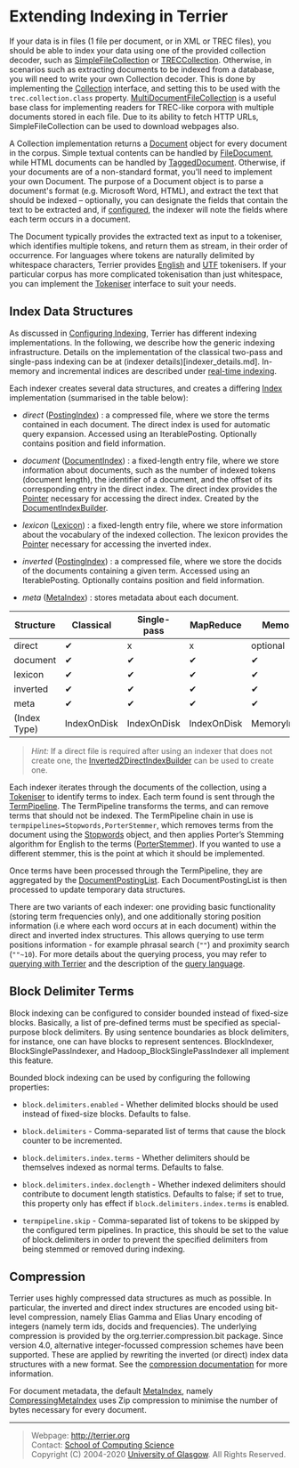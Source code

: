 Extending Indexing in Terrier
=============================

If your data is in files (1 file per document, or in XML or TREC files), you should be able to index your data using one of the provided collection decoder, such as [SimpleFileCollection](http://terrier.org/docs/v5.2/javadoc/org/terrier/indexing/SimpleFileCollection.html) or [TRECCollection](http://terrier.org/docs/v5.2/javadoc/org/terrier/indexing/TRECCollection.html). Otherwise, in scenarios such as extracting documents to be indexed from a database, you will need to write your own Collection decoder. This is done by implementing the [Collection](http://terrier.org/docs/v5.2/javadoc/org/terrier/indexing/Collection.html) interface, and setting this to be used with the `trec.collection.class` property. [MultiDocumentFileCollection](http://terrier.org/docs/v5.2/javadoc/org/terrier/indexing/MultiDocumentFileCollection.html) is a useful base class for implementing readers for TREC-like corpora with multiple documents stored in each file. Due to its ability to fetch HTTP URLs, SimpleFileCollection can be used to download webpages also.

A Collection implementation returns a [Document](http://terrier.org/docs/v5.2/javadoc/org/terrier/indexing/Document.html) object for every document in the corpus. Simple textual contents can be handled by [FileDocument](http://terrier.org/docs/v5.2/javadoc/org/terrier/indexing/FileDocument.html), while HTML documents can be handled by [TaggedDocument](http://terrier.org/docs/v5.2/javadoc/org/terrier/indexing/TaggedDocument.html). Otherwise, if your documents are of a non-standard format, you'll need to implement your own Document. The purpose of a Document object is to parse a document's format (e.g. Microsoft Word, HTML), and extract the text that should be indexed – optionally, you can designate the fields that contain the text to be extracted and, if [configured](configure_indexing.md#fields), the indexer will note the fields where each term occurs in a document.

The Document typically provides the extracted text as input to a tokeniser, which identifies multiple tokens, and return them as stream, in their order of occurrence. For languages where tokens are naturally delimited by whitespace characters, Terrier provides [English](http://terrier.org/docs/v5.2/javadoc/org/terrier/indexing/tokenisation/EnglishTokeniser.html) and [UTF](http://terrier.org/docs/v5.2/javadoc/org/terrier/indexing/tokenisation/UTFTokeniser.html) tokenisers. If your particular corpus has more complicated tokenisation than just whitespace, you can implement the [Tokeniser](http://terrier.org/docs/v5.2/javadoc/org/terrier/indexing/tokenisation/Tokeniser.html) interface to suit your needs.

Index Data Structures
---------------------

As discussed in [Configuring Indexing](configure_indexing.md), Terrier has different indexing implementations. In the following, we describe how the generic indexing infrastructure. Details on the implementation of the classical two-pass and single-pass indexing can be at (indexer details)[indexer_details.md]. In-memory and incremental indices are described under [real-time indexing](realtime_indices.md).

Each indexer creates several data structures, and creates a differing [Index](http://terrier.org/docs/v5.2/javadoc/org/terrier/structures/Index.html) implementation (summarised in the table below):

-   *direct* ([PostingIndex](http://terrier.org/docs/v5.2/javadoc/org/terrier/structures/PostingIndex.html)) : a compressed file, where we store the terms contained in each document. The direct index is used for automatic query expansion. Accessed using an IterablePosting. Optionally contains position and field information.

-  *document* ([DocumentIndex](http://terrier.org/docs/v5.2/javadoc/org/terrier/structures/DocumentIndex.html)) : a fixed-length entry file, where we store information about documents, such as the number of indexed tokens (document length), the identifier of a document, and the offset of its corresponding entry in the direct index. The direct index provides the [Pointer](http://terrier.org/docs/v5.2/javadoc/org/terrier/structures/Pointer.html) necessary for accessing the direct index. Created by the [DocumentIndexBuilder](http://terrier.org/docs/v5.2/javadoc/org/terrier/structures/indexing/DocumentIndexBuilder.html).

-  *lexicon* ([Lexicon](http://terrier.org/docs/v5.2/javadoc/org/terrier/structures/Lexicon.html)) : a fixed-length entry file, where we store information about the vocabulary of the indexed collection. The lexicon provides the [Pointer](http://terrier.org/docs/v5.2/javadoc/org/terrier/structures/Pointer.html) necessary for accessing the inverted index.

- *inverted* ([PostingIndex](http://terrier.org/docs/v5.2/javadoc/org/terrier/structures/PostingIndex.html)) : a compressed file, where we store the docids of the documents containing a given term. Accessed using an IterablePosting. Optionally contains position and field information.

- *meta* ([MetaIndex](http://terrier.org/docs/v5.2/javadoc/org/terrier/structures/MetaIndex.html)) : stores metadata about each document.

|Structure|Classical| Single-pass | MapReduce | Memory |
|------------|---|---|---|---|
|direct|✔|x|x|optional|
|document|✔|✔|✔|✔|
|lexicon|✔|✔|✔|✔|
|inverted|✔|✔|✔|✔|
|meta|✔|✔|✔|✔|
|(Index Type)|IndexOnDisk|IndexOnDisk|IndexOnDisk|MemoryIndex|

> *Hint:*
> If a direct file is required after using an indexer that does not create one, the [Inverted2DirectIndexBuilder](http://terrier.org/docs/v5.2/javadoc/org/terrier/structures/indexing/singlepass/Inverted2DirectIndexBuilder.html) can be used to create one.

Each indexer iterates through the documents of the collection, using a [Tokeniser](http://terrier.org/docs/v5.2/javadoc/org/terrier/indexing/tokenisation/Tokeniser.html) to identify terms to index. Each term found is sent through the [TermPipeline](http://terrier.org/docs/v5.2/javadoc/org/terrier/terms/TermPipeline.html). The TermPipeline transforms the terms, and can remove terms that should not be indexed. The TermPipeline chain in use is `termpipelines=Stopwords,PorterStemmer`, which removes terms from the document using the [Stopwords](http://terrier.org/docs/v5.2/javadoc/org/terrier/terms/Stopwords.html) object, and then applies Porter’s Stemming algorithm for English to the terms ([PorterStemmer](http://terrier.org/docs/v5.2/javadoc/org/terrier/terms/PorterStemmer.html)). If you wanted to use a different stemmer, this is the point at which it should be implemented.

Once terms have been processed through the TermPipeline, they are aggregated by the [DocumentPostingList](http://terrier.org/docs/v5.2/javadoc/org/terrier/structures/indexing/DocumentPostingList.html). Each DocumentPostingList is then processed to update temporary data structures.

There are two variants of each indexer: one providing basic functionality (storing term frequencies only), and one additionally storing position information (i.e where each word occurs at in each document) within the direct and inverted index structures. This allows querying to use term positions information - for example phrasal search (`""`) and proximity search (`""~10`). For more details about the querying process, you may refer to [querying with Terrier](extend_retrieval.md) and the description of the [query language](querylanguage.md).


Block Delimiter Terms
---------------------

Block indexing can be configured to consider bounded instead of fixed-size blocks. Basically, a list of pre-defined terms must be specified as special-purpose block delimiters. By using sentence boundaries as block delimiters, for instance, one can have blocks to represent sentences. BlockIndexer, BlockSinglePassIndexer, and Hadoop\_BlockSinglePassIndexer all implement this feature.

Bounded block indexing can be used by configuring the following properties:

-   `block.delimiters.enabled` - Whether delimited blocks should be used instead of fixed-size blocks. Defaults to false.

-   `block.delimiters` - Comma-separated list of terms that cause the block counter to be incremented.

-   `block.delimiters.index.terms` - Whether delimiters should be themselves indexed as normal terms. Defaults to false.

-   `block.delimiters.index.doclength` - Whether indexed delimiters should contribute to document length statistics. Defaults to false; if set to true, this property only has effect if `block.delimiters.index.terms` is enabled.

-   `termpipeline.skip` - Comma-separated list of tokens to be skipped by the configured term pipelines. In practice, this should be set to the value of block.delimiters in order to prevent the specified delimiters from being stemmed or removed during indexing.

Compression
-----------

Terrier uses highly compressed data structures as much as possible. In particular, the inverted and direct index structures are encoded using bit-level compression, namely Elias Gamma and Elias Unary encoding of integers (namely term ids, docids and frequencies). The underlying compression is provided by the org.terrier.compression.bit package. Since version 4.0, alternative integer-focussed compression schemes have been supported. These are applied by rewriting the inverted (or direct) index data structures with a new format. See the [compression documentation](compression.md) for more information.

For document metadata, the default [MetaIndex](http://terrier.org/docs/v5.2/javadoc/org/terrier/structures/MetaIndex.html), namely [CompressingMetaIndex](http://terrier.org/docs/v5.2/javadoc/org/terrier/structures/CompressingMetaIndex.html) uses Zip compression to minimise the number of bytes necessary for every document.


------------------------------------------------------------------------


> Webpage: <http://terrier.org>  
> Contact: [School of Computing Science](http://www.dcs.gla.ac.uk/)  
> Copyright (C) 2004-2020 [University of Glasgow](http://www.gla.ac.uk/). All Rights Reserved.
